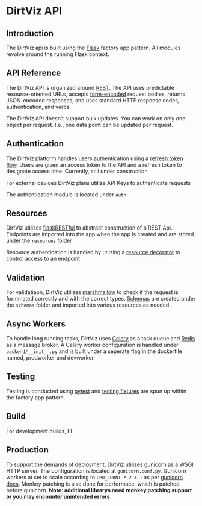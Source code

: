# DirtViz API

## Introduction

The DirtViz api is built using the [Flask](https://flask.palletsprojects.com/en/3.0.x/) factory app pattern. All modules revolve around the running Flask context. 

## API Reference

The DirtViz API is organized around [REST](https://en.wikipedia.org/wiki/REST). The API uses predictable resource-oriented URLs, accepts [form-encoded](https://en.wikipedia.org/wiki/POST_(HTTP)#Use_for_submitting_web_forms) request bodies, returns JSON-encoded responses, and uses standard HTTP response codes, authentication, and verbs.

The DirtViz API doesn’t support bulk updates. You can work on only one object per request. I.e., one data point can be updated per request.

## Authentication

The DirtViz platform handles users authentication using a [refresh token flow](https://cloudentity.com/developers/basics/oauth-grant-types/refresh-token-flow/). Users are given an access token to the API and a refresh token to designate access time. Currently, still under construction

For external devices DirtViz plans utilize API Keys to authenticate requests

The authentication module is located under `auth`

## Resources

DirtViz utilizes [flaskRESTful](https://flask-restful.readthedocs.io/en/latest/) to abstract construction of a REST Api. Endpoints are imported into the app when the app is created and are stored under the `resources` folder

Resource authentication is handled by utilzing a [resource decorator](https://marshmallow.readthedocs.io/en/stable/quickstart.html#declaring-schemas) to control access to an endpoint

## Validation

For validatiaon, DirtViz utilizes [marshmallow](https://marshmallow.readthedocs.io/en/stable/index.html) to check if the request is formmated correctly and with the correct types. [Schemas](https://marshmallow.readthedocs.io/en/stable/quickstart.html#declaring-schemas) are created under the `schemas` folder and imported into various resources as needed.

## Async Workers

To handle long running tasks, DirtViz uses [Celery](https://docs.celeryq.dev/en/stable/getting-started/introduction.html) as a task queue and [Redis](https://redis.io/) as a message broker. A Celery worker configuration is handled under `backend/__init__.py` and is built under a seperate flag in the dockerfile named, prodworker and devworker.

## Testing

Testing is conducted using [pytest](https://github.com/pytest-dev/pytest) and [testing fixtures](https://flask.palletsprojects.com/en/3.0.x/testing/) are spun up within the factory app pattern.

## Build

For development builds, Fl

## Production

To support the demands of deployment, DirtViz utilizes [gunicorn](https://gunicorn.org/) as a WSGI HTTP server. The configuration is located at `gunicorn.conf.py`. Gunicorn workers at set to scale according to `CPU_COUNT * 2 + 1` as per [gunicorn docs](https://docs.gunicorn.org/en/latest/design.html#how-many-workers). Monkey patching is also done for performace, which is patched before gunicorn. **Note: additional librarys need monkey patching support or you may encounter unintended errors**




